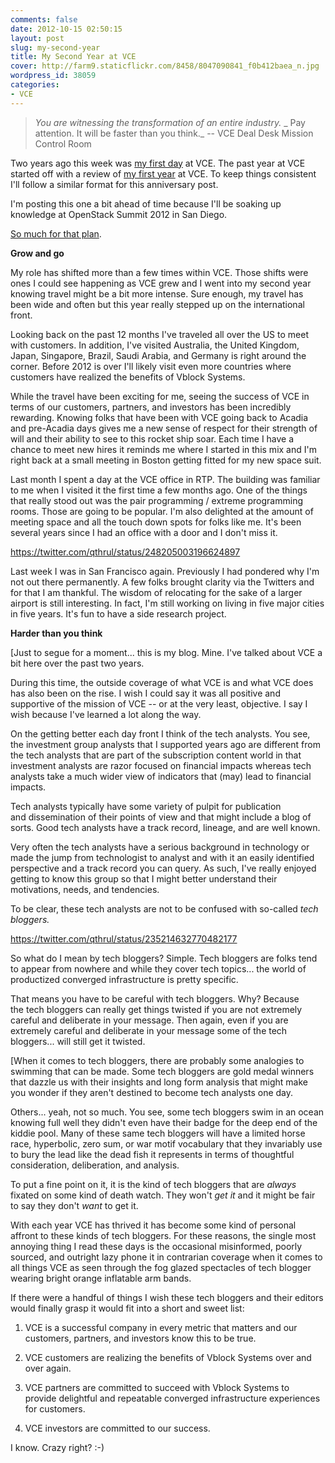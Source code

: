 ```yaml
---
comments: false
date: 2012-10-15 02:50:15
layout: post
slug: my-second-year
title: My Second Year at VCE
cover: http://farm9.staticflickr.com/8458/8047090841_f0b412baea_n.jpg
wordpress_id: 38059
categories:
- VCE
---
```





> _You are witnessing the transformation of an entire industry._
_ Pay attention. It will be faster than you think._ -- VCE Deal Desk Mission Control Room


Two years ago this week was [my first day](http://fudge.org/private-clouds-ahead/) at VCE. The past year at VCE started off with a review of [my first year](http://fudge.org/my-first-year/) at VCE. To keep things consistent I'll follow a similar format for this anniversary post.

I'm posting this one a bit ahead of time because I'll be soaking up knowledge at OpenStack Summit 2012 in San Diego. 

[So much for that plan][1].

[1]:https://twitter.com/qthrul/status/257850978668277760

**Grow and go**

My role has shifted more than a few times within VCE. Those shifts were ones I could see happening as VCE grew and I went into my second year knowing travel might be a bit more intense. Sure enough, my travel has been wide and often but this year really stepped up on the international front.

Looking back on the past 12 months I've traveled all over the US to meet with customers. In addition, I've visited Australia, the United Kingdom, Japan, Singapore, Brazil, Saudi Arabia, and Germany is right around the corner. Before 2012 is over I'll likely visit even more countries where customers have realized the benefits of Vblock Systems.

While the travel have been exciting for me, seeing the success of VCE in terms of our customers, partners, and investors has been incredibly rewarding. Knowing folks that have been with VCE going back to Acadia and pre-Acadia days gives me a new sense of respect for their strength of will and their ability to see to this rocket ship soar. Each time I have a chance to meet new hires it reminds me where I started in this mix and I'm right back at a small meeting in Boston getting fitted for my new space suit.

Last month I spent a day at the VCE office in RTP. The building was familiar to me when I visited it the first time a few months ago. One of the things that really stood out was the pair programming / extreme programming rooms. Those are going to be popular. I'm also delighted at the amount of meeting space and all the touch down spots for folks like me. It's been several years since I had an office with a door and I don't miss it.

https://twitter.com/qthrul/status/248205003196624897

Last week I was in San Francisco again. Previously I had pondered why I'm not out there permanently. A few folks brought clarity via the Twitters and for that I am thankful. The wisdom of relocating for the sake of a larger airport is still interesting. In fact, I'm still working on living in five major cities in five years. It's fun to have a side research project.

**Harder than you think**

[Just to segue for a moment... this is my blog. Mine. I've talked about VCE a bit here over the past two years.

During this time, the outside coverage of what VCE is and what VCE does has also been on the rise. I wish I could say it was all positive and supportive of the mission of VCE -- or at the very least, objective. I say I wish because I've learned a lot along the way.

On the getting better each day front I think of the tech analysts. You see, the investment group analysts that I supported years ago are different from the tech analysts that are part of the subscription content world in that investment analysts are razor focused on financial impacts whereas tech analysts take a much wider view of indicators that (may) lead to financial impacts.

Tech analysts typically have some variety of pulpit for publication and dissemination of their points of view and that might include a blog of sorts. Good tech analysts have a track record, lineage, and are well known.

Very often the tech analysts have a serious background in technology or made the jump from technologist to analyst and with it an easily identified perspective and a track record you can query. As such, I've really enjoyed getting to know this group so that I might better understand their motivations, needs, and tendencies.

To be clear, these tech analysts are not to be confused with so-called _tech bloggers._

https://twitter.com/qthrul/status/235214632770482177

So what do I mean by tech bloggers? Simple. Tech bloggers are folks tend to appear from nowhere and while they cover tech topics... the world of productized converged infrastructure is pretty specific.

That means you have to be careful with tech bloggers. Why? Because the tech bloggers can really get things twisted if you are not extremely careful and deliberate in your message. Then again, even if you are extremely careful and deliberate in your message some of the tech bloggers... will still get it twisted.

[When it comes to tech bloggers, there are probably some analogies to swimming that can be made. Some tech bloggers are gold medal winners that dazzle us with their insights and long form analysis that might make you wonder if they aren't destined to become tech analysts one day.

Others... yeah, not so much. You see, some tech bloggers swim in an ocean knowing full well they didn't even have their badge for the deep end of the kiddie pool. Many of these same tech bloggers will have a limited horse race, hyperbolic, zero sum, or war motif vocabulary that they invariably use to bury the lead like the dead fish it represents in terms of thoughtful consideration, deliberation, and analysis.

To put a fine point on it, it is the kind of tech bloggers that are _always_ fixated on some kind of death watch. They won't _get it_ and it might be fair to say they don't _want_ to get it.

With each year VCE has thrived it has become some kind of personal affront to these kinds of tech bloggers. For these reasons, the single most annoying thing I read these days is the occasional misinformed, poorly sourced, and outright lazy phone it in contrarian coverage when it comes to all things VCE as seen through the fog glazed spectacles of tech blogger wearing bright orange inflatable arm bands.

If there were a handful of things I wish these tech bloggers and their editors would finally grasp it would fit into a short and sweet list:



	
  1. VCE is a successful company in every metric that matters and our customers, partners, and investors know this to be true.

	
  2. VCE customers are realizing the benefits of Vblock Systems over and over again.

	
  3. VCE partners are committed to succeed with Vblock Systems to provide delightful and repeatable converged infrastructure experiences for customers.

	
  4. VCE investors are committed to our success.


I know. Crazy right? :-)


